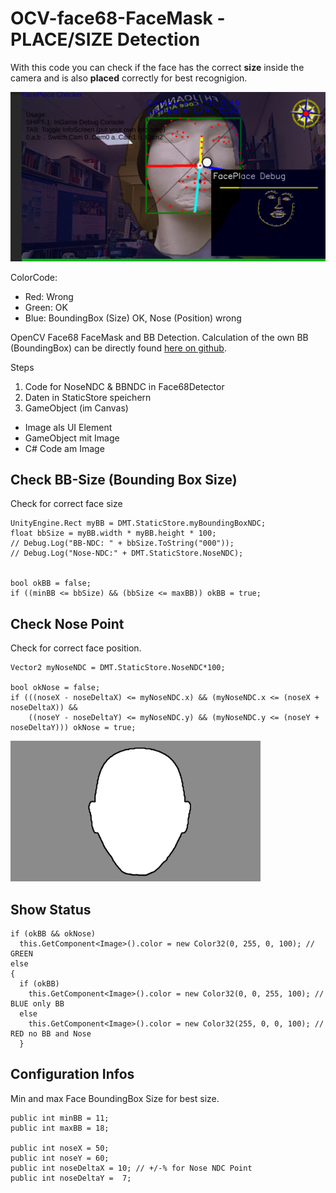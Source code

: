 # OCV-face68-FaceMask - PLACE/SIZE Detection

With this code you can check if the face has the correct **size** inside the camera and is also **placed** correctly for best recognigion.

<img src="./faceplace.png" alt="FacePlace Puppe PNG" width="600">

ColorCode:
* Red: Wrong
* Green: OK
* Blue: BoundingBox (Size) OK, Nose (Position) wrong
 
OpenCV Face68 FaceMask and BB Detection. 
Calculation of the own BB (BoundingBox) can be directly found [here on github](../../../OCV-face68-Nose-Mouth-BB).

Steps
1. Code for NoseNDC & BBNDC in Face68Detector
1. Daten in StaticStore speichern
1. GameObject (im Canvas) 
  - Image als UI Element
  - GameObject mit Image
  - C# Code am Image

## Check BB-Size (Bounding Box Size)
Check for correct face size
```
UnityEngine.Rect myBB = DMT.StaticStore.myBoundingBoxNDC;
float bbSize = myBB.width * myBB.height * 100;
// Debug.Log("BB-NDC: " + bbSize.ToString("000"));
// Debug.Log("Nose-NDC:" + DMT.StaticStore.NoseNDC);


bool okBB = false;
if ((minBB <= bbSize) && (bbSize <= maxBB)) okBB = true;
```

## Check Nose Point
Check for correct face position.
```
Vector2 myNoseNDC = DMT.StaticStore.NoseNDC*100;

bool okNose = false;
if (((noseX - noseDeltaX) <= myNoseNDC.x) && (myNoseNDC.x <= (noseX + noseDeltaX)) &&
    ((noseY - noseDeltaY) <= myNoseNDC.y) && (myNoseNDC.y <= (noseY + noseDeltaY))) okNose = true;
```

<img src="./face_mask_1920.png" alt="Face Mask PNG" width="400">

## Show Status

```
if (okBB && okNose)
  this.GetComponent<Image>().color = new Color32(0, 255, 0, 100); // GREEN
else
{
  if (okBB)
    this.GetComponent<Image>().color = new Color32(0, 0, 255, 100); // BLUE only BB
  else
    this.GetComponent<Image>().color = new Color32(255, 0, 0, 100); // RED no BB and Nose
  }
```

## Configuration Infos

Min and max Face BoundingBox Size for best size.

```
public int minBB = 11;
public int maxBB = 18;

public int noseX = 50;
public int noseY = 60;
public int noseDeltaX = 10; // +/-% for Nose NDC Point 
public int noseDeltaY =  7;  
```

